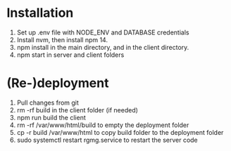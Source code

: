 # Installation

1. Set up .env file with NODE_ENV and DATABASE credentials
2. Install nvm, then install npm 14.
3. npm install in the main directory, and in the client directory.
4. npm start in server and client folders

# (Re-)deployment

1. Pull changes from git
2. rm -rf build in the client folder (if needed)
3. npm run build the client
4. rm -rf /var/www/html/build to empty the deployment folder
5. cp -r build /var/www/html to copy build folder to the deployment folder
6. sudo systemctl restart rgmg.service to restart the server code